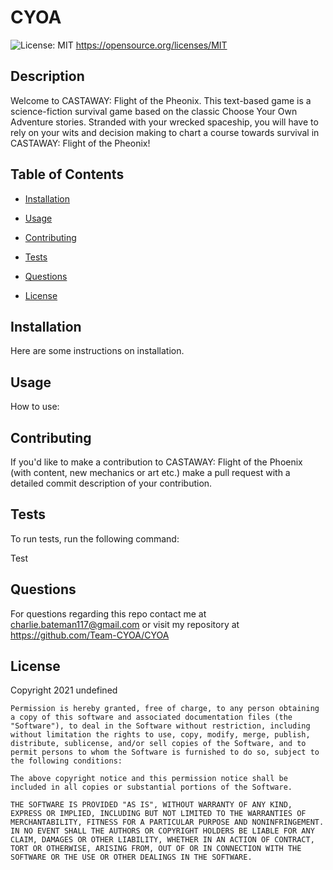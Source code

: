 # CYOA
![License: MIT](https://img.shields.io/badge/License-MIT-yellow.svg)
https://opensource.org/licenses/MIT

## Description

Welcome to CASTAWAY: Flight of the Pheonix. This text-based game is a science-fiction survival game based on the classic Choose Your Own Adventure stories. Stranded with your wrecked spaceship, you will have to rely on your wits and decision making to chart a course towards survival in CASTAWAY: Flight of the Pheonix!
      
## Table of Contents 
      
* [Installation](#installation)
      
* [Usage](#usage)
      
* [Contributing](#contributing)
      
* [Tests](#tests)
      
* [Questions](#questions)

* [License](#license)
      
## Installation

Here are some instructions on installation.
      
## Usage

How to use:
        
## Contributing

If you'd like to make a contribution to CASTAWAY: Flight of the Phoenix (with content, new mechanics or art etc.) make a pull request with a detailed commit description of your contribution. 
      
## Tests
      
To run tests, run the following command:

Test
      
## Questions

For questions regarding this repo contact me at charlie.bateman117@gmail.com or visit my repository at https://github.com/Team-CYOA/CYOA

## License

Copyright 2021 undefined

    Permission is hereby granted, free of charge, to any person obtaining a copy of this software and associated documentation files (the "Software"), to deal in the Software without restriction, including without limitation the rights to use, copy, modify, merge, publish, distribute, sublicense, and/or sell copies of the Software, and to permit persons to whom the Software is furnished to do so, subject to the following conditions:
    
    The above copyright notice and this permission notice shall be included in all copies or substantial portions of the Software.
    
    THE SOFTWARE IS PROVIDED "AS IS", WITHOUT WARRANTY OF ANY KIND, EXPRESS OR IMPLIED, INCLUDING BUT NOT LIMITED TO THE WARRANTIES OF MERCHANTABILITY, FITNESS FOR A PARTICULAR PURPOSE AND NONINFRINGEMENT. IN NO EVENT SHALL THE AUTHORS OR COPYRIGHT HOLDERS BE LIABLE FOR ANY CLAIM, DAMAGES OR OTHER LIABILITY, WHETHER IN AN ACTION OF CONTRACT, TORT OR OTHERWISE, ARISING FROM, OUT OF OR IN CONNECTION WITH THE SOFTWARE OR THE USE OR OTHER DEALINGS IN THE SOFTWARE.
